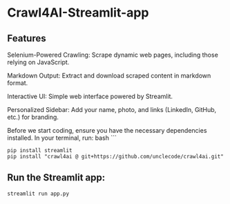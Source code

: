 # Crawl4AI-Streamlit-app

## Features
Selenium-Powered Crawling: Scrape dynamic web pages, including those relying on JavaScript.

Markdown Output: Extract and download scraped content in markdown format.

Interactive UI: Simple web interface powered by Streamlit.

Personalized Sidebar: Add your name, photo, and links (LinkedIn, GitHub, etc.) for branding.

Before we start coding, ensure you have the necessary dependencies installed. In your terminal, run:
bash ```
```
pip install streamlit
pip install "crawl4ai @ git+https://github.com/unclecode/crawl4ai.git"
```

## Run the Streamlit app:

```
streamlit run app.py
```
